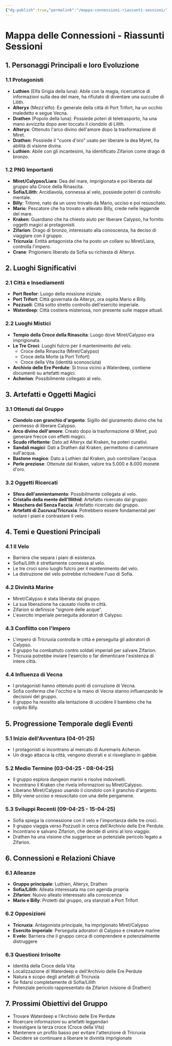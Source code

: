 ```yaml
---
{"dg-publish":true,"permalink":"/mappa-connessioni-riassunti-sessioni/","tags":["alteryx","billy","drathen","luthien","miret","sofia","zifarion"],"noteIcon":""}
---
```


# Mappa delle Connessioni - Riassunti Sessioni

## 1. Personaggi Principali e loro Evoluzione

### 1.1 Protagonisti
- **Luthien** (Elfa Grigia della luna): Abile con la magia, ricercatrice di informazioni sulla dea del mare, ha rifiutato di diventare una succube di Lilith.
- **Alteryx** (Mezz'elfo): Ex generale della città di Port Trifort, ha un occhio maledetto e segue Vecna.
- **Drathen** (Popolo della luna): Possiede poteri di teletrasporto, ha una mano avvizzita dopo aver toccato il ciondolo di Lilith.
- **Alteryx**: Ottenuto l'arco divino dell'amore dopo la trasformazione di Miret.
- **Drathen**: Possiede il "cuore d'oro" usato per liberare la dea Myret, ha abilità di visione divina.
- **Luthien**: Abile con gli incantesimi, ha identificato Zifarion come drago di bronzo.

### 1.2 PNG Importanti
- **Miret/Calypso/Liara**: Dea del mare, imprigionata e poi liberata dal gruppo alla Croce della Rinascita.
- **Sofia/Lilith**: Arcidiavola, connessa al velo, possiede poteri di controllo mentale.
- **Billy**: Tritone, nato da un uovo trovato da Mario, ucciso e poi resuscitato.
- **Mario**: Pescatore che ha trovato e allevato Billy, crede nelle leggende del mare.
- **Kraken**: Guardiano che ha chiesto aiuto per liberare Calypso, ha fornito oggetti magici ai protagonisti.
- **Zifarion**: Drago di bronzo, interessato alla conoscenza, ha deciso di viaggiare con il gruppo.
- **Tricruxia**: Entità antagonista che ha posto un collare su Miret/Liara, controlla l'impero.
- **Crane**: Prigioniero liberato da Sofia su richiesta di Alteryx.

## 2. Luoghi Significativi

### 2.1 Città e Insediamenti
- **Port Reefor**: Luogo della missione iniziale.
- **Port Trifort**: Città governata da Alteryx, ora ospita Mario e Billy.
- **Pozzuoli**: Città sotto stretto controllo dell'esercito imperiale.
- **Waterdeep**: Città costiera misteriosa, non presente sulle mappe attuali.

### 2.2 Luoghi Mistici
- **Tempio della Croce della Rinascita**: Luogo dove Miret/Calypso era imprigionata.
- **Le Tre Croci**: Luoghi fulcro per il mantenimento del velo.
  - Croce della Rinascita (Miret/Calypso)
  - Croce della Morte (a Port Trifort)
  - Croce della Vita (identità sconosciuta)
- **Archivio delle Ere Perdute**: Si trova vicino a Waterdeep, contiene documenti su artefatti magici.
- **Acherion**: Possibilmente collegato al velo.

## 3. Artefatti e Oggetti Magici

### 3.1 Ottenuti dal Gruppo
- **Ciondolo con granchio d'argento**: Sigillo del giuramento divino che ha permesso di liberare Calypso.
- **Arco divino dell'amore**: Creato dopo la trasformazione di Miret, può generare frecce con effetti magici.
- **Scudo riflettente**: Dato ad Alteryx dal Kraken, ha poteri curativi.
- **Sandali magici**: Dati a Drathen dal Kraken, permettono di camminare sull'acqua.
- **Bastone magico**: Dato a Luthien dal Kraken, può controllare l'acqua.
- **Perle preziose**: Ottenute dal Kraken, valore tra 5.000 e 8.000 monete d'oro.

### 3.2 Oggetti Ricercati
- **Sfera dell'annientamento**: Possibilmente collegata al velo.
- **Cristallo della mente dell'Illithid**: Artefatto ricercato dal gruppo.
- **Maschera del Senza Faccia**: Artefatto ricercato dal gruppo.
- **Artefatti di Zucruxa/Tricruxia**: Potrebbero essere fondamentali per isolare i piani e contrastare il velo.

## 4. Temi e Questioni Principali

### 4.1 Il Velo
- Barriera che separa i piani di esistenza.
- Sofia/Lilith è strettamente connessa al velo.
- Le tre croci sono luoghi fulcro per il mantenimento del velo.
- La distruzione del velo potrebbe richiedere l'uso di Sofia.

### 4.2 Divinità Marine
- Miret/Calypso è stata liberata dal gruppo.
- La sua liberazione ha causato rivolte in città.
- Zifarion si definisce "signore delle acque".
- L'esercito imperiale perseguita adoratori di Calypso.

### 4.3 Conflitto con l'Impero
- L'impero di Tricruxia controlla le città e perseguita gli adoratori di Calypso.
- Il gruppo ha combattuto contro soldati imperiali per salvare Zifarion.
- Tricruxia potrebbe inviare l'esercito o far dimenticare l'esistenza di intere città.

### 4.4 Influenza di Vecna
- I protagonisti hanno ottenuto punti di corruzione di Vecna.
- Sofia conferma che l'occhio e la mano di Vecna stanno influenzando le decisioni del gruppo.
- Il gruppo ha resistito alla tentazione di uccidere il bambino che ha colpito Billy.

## 5. Progressione Temporale degli Eventi

### 5.1 Inizio dell'Avventura (04-01-25)
- I protagonisti si incontrano al mercato di Auremaris Acheron.
- Un drago attacca la città, vengono divorati e si risvegliano in gabbie.

### 5.2 Medio Termine (03-04-25 - 08-04-25)
- Il gruppo esplora dungeon marini e risolve indovinelli.
- Incontrano il Kraken che rivela informazioni su Miret/Calypso.
- Liberano Miret/Calypso usando il ciondolo con il granchio d'argento.
- Billy viene ucciso e resuscitato con una delle pergamene.

### 5.3 Sviluppi Recenti (09-04-25 - 15-04-25)
- Sofia spiega la connessione con il velo e l'importanza delle tre croci.
- Il gruppo viaggia verso Pozzuoli in cerca dell'Archivio delle Ere Perdute.
- Incontrano e salvano Zifarion, che decide di unirsi al loro viaggio.
- Drathen ha una visione che suggerisce un potenziale pericolo legato a Zifarion.

## 6. Connessioni e Relazioni Chiave

### 6.1 Alleanze
- **Gruppo principale**: Luthien, Alteryx, Drathen
- **Sofia/Lilith**: Alleata interessata ma con agenda propria
- **Zifarion**: Nuovo alleato interessato alla conoscenza
- **Mario e Billy**: Protetti dal gruppo, ora stanziati a Port Trifort

### 6.2 Opposizioni
- **Tricruxia**: Antagonista principale, ha imprigionato Miret/Calypso
- **Esercito imperiale**: Perseguita adoratori di Calypso e creature marine
- **Il velo**: Barriera che il gruppo cerca di comprendere e potenzialmente distruggere

### 6.3 Questioni Irrisolte
- Identità della Croce della Vita
- Localizzazione di Waterdeep e dell'Archivio delle Ere Perdute
- Natura e scopo degli artefatti di Tricruxia
- Se fidarsi completamente di Sofia/Lilith
- Potenziale pericolo rappresentato da Zifarion (visione di Drathen)

## 7. Prossimi Obiettivi del Gruppo
- Trovare Waterdeep e l'Archivio delle Ere Perdute
- Ricercare informazioni su artefatti leggendari
- Investigare la terza croce (Croce della Vita)
- Mantenere un profilo basso per evitare l'attenzione di Tricruxia
- Decidere se continuare a liberare le divinità imprigionate

